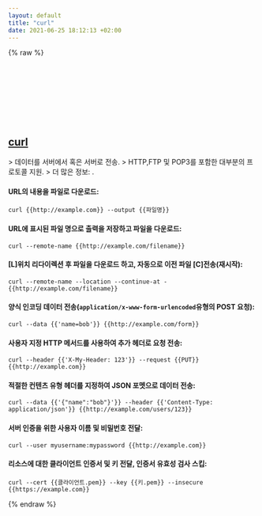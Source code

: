 ```yaml
---
layout: default
title: "curl"
date: 2021-06-25 18:12:13 +02:00
---
```

{% raw %}
<h2 id="curl">
  <a href="/ko/common/curl.html">curl</a> <a href="#curl"><svg class="icon">
    <use href="/assets/images/unicode_sprite.svg#link" />
  </svg></a>
</h2>
> 데이터를 서버에서 혹은 서버로 전송.
> HTTP,FTP 및 POP3를 포함한 대부분의 프로토콜 지원.
> 더 많은 정보: <https://curl.se>.

#### URL의 내용을 파일로 다운로드:
```shell
curl {{http://example.com}} --output {{파일명}}
```
#### URL에 표시된 파일 명으로 출력을 저장하고 파일을 다운로드:
```shell
curl --remote-name {{http://example.com/filename}}
```
#### [L]위치 리다이렉션 후 파일을 다운로드 하고, 자동으로 이전 파일 [C]전송(재시작):
```shell
curl --remote-name --location --continue-at - {{http://example.com/filename}}
```
#### 양식 인코딩 데이터 전송(`application/x-www-form-urlencoded`유형의 POST 요청):
```shell
curl --data {{'name=bob'}} {{http://example.com/form}}
```
#### 사용자 지정 HTTP 메서드를 사용하여 추가 헤더로 요청 전송:
```shell
curl --header {{'X-My-Header: 123'}} --request {{PUT}} {{http://example.com}}
```
#### 적절한 컨텐츠 유형 헤더를 지정하여 JSON 포멧으로 데이터 전송:
```shell
curl --data {{'{"name":"bob"}'}} --header {{'Content-Type: application/json'}} {{http://example.com/users/123}}
```
#### 서버 인증을 위한 사용자 이름 및 비밀번호 전달:
```shell
curl --user myusername:mypassword {{http://example.com}}
```
#### 리소스에 대한 클라이언트 인증서 및 키 전달, 인증서 유효성 검사 스킵:
```shell
curl --cert {{클라이언트.pem}} --key {{키.pem}} --insecure {{https://example.com}}
```
{% endraw %}